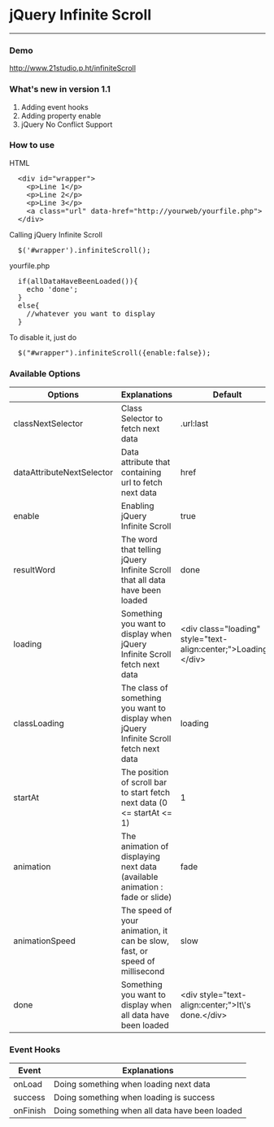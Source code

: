 <h1>jQuery Infinite Scroll</h1>
<hr/>

<h3>Demo</h3>
<a href="http://www.21studio.p.ht" target="_blank">http://www.21studio.p.ht/infiniteScroll</a>

<h3>What's new in version 1.1</h3>
<ol>
  <li>Adding event hooks</li>
  <li>Adding property enable</li>
  <li>jQuery No Conflict Support</li>
</ol>

<h3>How to use</h3>
HTML
<pre>
  &lt;div id="wrapper"&gt;
    &lt;p&gt;Line 1&lt;/p&gt;
    &lt;p&gt;Line 2&lt;/p&gt;
    &lt;p&gt;Line 3&lt;/p&gt;
    &lt;a class="url" data-href="http://yourweb/yourfile.php"&gt;
  &lt;/div&gt;
</pre>

Calling jQuery Infinite Scroll
<pre>
  $('#wrapper').infiniteScroll();
</pre>

yourfile.php
<pre>
  if(allDataHaveBeenLoaded()){
    echo 'done';
  }
  else{
    //whatever you want to display
  }
</pre>

To disable it, just do
<pre>
  $("#wrapper").infiniteScroll({enable:false});
</pre>

<h3>Available Options</h3>
<table>
  <thead>
    <tr>
      <th>Options</th>
      <th>Explanations</th>
      <th>Default</th>
    </tr>
  </thead>
  <tbody>
    <tr>
      <td>classNextSelector</td>
      <td>Class Selector to fetch next data</td>
      <td>.url:last</td>
    </tr>  
    <tr>
      <td>dataAttributeNextSelector</td>
      <td>Data attribute that containing url to fetch next data</td>
      <td>href</td>
    </tr>  
     <tr>
      <td>enable</td>
      <td>Enabling jQuery Infinite Scroll</td>
      <td>true</td>
    </tr>  
    <tr>
      <td>resultWord</td>
      <td>The word that telling jQuery Infinite Scroll that all data have been loaded</td>
      <td>done</td>
    </tr>  
    <tr>
      <td>loading</td>
      <td>Something you want to display when jQuery Infinite Scroll fetch next data</td>
      <td>&lt;div class="loading" style="text-align:center;">Loading...&lt;/div&gt;</td>
    </tr>  
    <tr>
      <td>classLoading</td>
      <td>The class of something you want to display when jQuery Infinite Scroll fetch next data</td>
      <td>loading</td>
    </tr> 
    <tr>
      <td>startAt</td>
      <td>The position of scroll bar to start fetch next data (0 &lt;= startAt &lt;= 1)</td>
      <td>1</td>
    </tr>     
    <tr>
      <td>animation</td>
      <td>The animation of displaying next data (available animation : fade or slide)</td>
      <td>fade</td>
    </tr>
    <tr>
      <td>animationSpeed</td>
      <td>The speed of your animation, it can be slow, fast, or speed of millisecond</td>
      <td>slow</td>
    </tr>    
    <tr>
      <td>done</td>
      <td>Something you want to display when all data have been loaded</td>
      <td>&lt;div style="text-align:center;">It\'s done.&lt;/div&gt;</td>
    </tr>  
 </tbody>
</table>

<h3>Event Hooks</h3>
<table>
  <thead>
    <tr>
      <th>Event</th>
      <th>Explanations</th>
    </tr>
  </thead>
  <tbody>
    <tr>
      <td>onLoad</td>
      <td>Doing something when loading next data</td>
    </tr>  
    <tr>
      <td>success</td>
      <td>Doing something when loading is success</td>
    </tr>  
     <tr>
      <td>onFinish</td>
      <td>Doing something when all data have been loaded</td>
    </tr>  
 </tbody>
</table>

